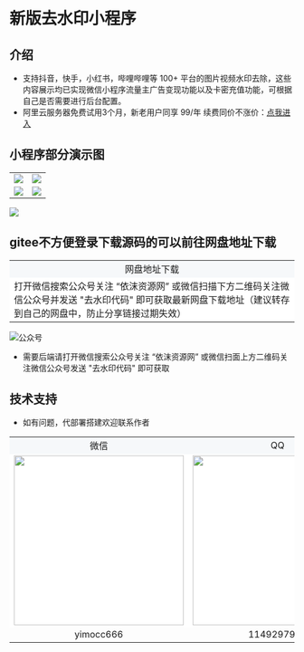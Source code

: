# 新版去水印小程序

## 介绍
- 支持抖音，快手，小红书，哔哩哔哩等 100+ 平台的图片视频水印去除，这些内容展示均已实现微信小程序流量主广告变现功能以及卡密充值功能，可根据自己是否需要进行后台配置。
- 阿里云服务器免费试用3个月，新老用户同享 99/年 续费同价不涨价：[点我进入](https://www.aliyun.com/daily-act/ecs/activity_selection?userCode=ua4mkdxk)
## 小程序部分演示图

<table>
    <tr>
        <td><img src="https://simgs.emoboy.vip/app-show/shuiyin/wxh.jpg"/></td>
        <td><img src="https://simgs.emoboy.vip/app-show/shuiyin/3.png"/></td>
    </tr>
    <tr>
        <td><img src="https://simgs.emoboy.vip/app-show/shuiyin/4.png"/></td>
        <td><img src="https://simgs.emoboy.vip/app-show/shuiyin/6.png"/></td>
    </tr>
</table>
<img src="https://simgs.emoboy.vip/app-show/shuiyin/7.png"/>

## gitee不方便登录下载源码的可以前往网盘地址下载
<table>
    <tr>
        <td align="center" bgcolor=#F6F8FA>网盘地址下载</td>
    </tr>
    <tr>
        <td bgcolor=#FFFFFF>打开微信搜索公众号关注 “依沫资源网” 或微信扫描下方二维码关注微信公众号并发送 "去水印代码" 即可获取最新网盘下载地址（建议转存到自己的网盘中，防止分享链接过期失效） </td>
    </tr>
</table>
<img src="https://img.eplusskin.com/uploads/20240730/gongzhonghao2.png" alt="公众号"/>

* 需要后端请打开微信搜索公众号关注 “依沫资源网” 或微信扫面上方二维码关注微信公众号发送 "去水印代码" 即可获取

## 技术支持
- 如有问题，代部署搭建欢迎联系作者
<table>
    <tr>
        <td align="center" bgcolor=#F6F8FA>微信</td>
        <td align="center" bgcolor=#F6F8FA>QQ</td>
    </tr>
    <tr>
        <td bgcolor=#FFFFFF><img width = "300" src="https://simgs.emoboy.vip/appimg/bigwx.png"/></td>
        <td bgcolor=#FFFFFF><img width = "300" src="https://img.eplusskin.com/uploads/20240730/qiuqiu3.png"/></td>
    </tr>
    <tr>
        <td align="center">yimocc666</td>
        <td align="center">1149297946</td>
    </tr>
</table>




